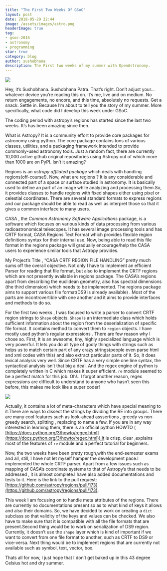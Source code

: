 ```yaml
---
title: "The First Two Weeks Of GSoC"
layout: post
date: 2018-05-29 22:44
image: /assets/images/astro.png
headerImage: true
tag:
- gsoc-2018
- astronomy
- programming
star: true
category: blog
author: sushobhana
description: The First two weeks of my summer with OpenAstronomy.
---
```


![](https://cdn-images-1.medium.com/max/1300/1*ilEYYOomG-6Xmj4SoZ2S2g.png)

Hey, it’s Sushobhana. Sushobhana Patra. That’s right. Don’t adjust your…whatever
device you’re reading this on. It’s me, live and on medium. No return
engagements, no encore, and this time, absolutely no requests. Get a snack.
Settle in. Because I’m about to tell you the story of my summer. More
specifically, what code did I develop this week under GSoC.

The coding period with astropy’s regions has started since the last two weeks.
It’s has been amazing since then.

What is Astropy? It is a community effort to provide core packages for astronomy
using python. The core package contains tons of various classes, utilities, and
a packaging framework intended to provide commonly-used astronomy tools. Just a
random fact, there are currently 10,000 active github original repositories
using Astropy out of which more than 1000 are on PyPI. Isn’t it amazing?

Regions is an *astropy affliated package* which deals with handling
regions(off-course!). Now, what are regions ? It is any considerable and
connected part of a space or surface studied in astronomy. It is basically used
to define an part of an image while analyzing and processing them.So, it
provides classes to handle regions with fixed shapes either using pixel or
celestial coordinates. There are several standard formats to express regions and
our package should be able to read as well as interpret those so that it gives a
common interface to many users.

CASA , the *Common Astronomy Software Applications* package, is a software which
focuses on various kinds of data processing from various radioastronomical
telescopes. It has several image processing tools and has CRTF format, CASA
Regions Text Format which provides flexible region definitions syntax for their
internal use. Now, being able to read this file format in the regions package
will gradually encourage/help the CASA users to experience similar tools that
Astropy provides.

My Project’s Title , “CASA CRTF REGION FILE HANDLING” pretty much sums off the
overall objective. Not only I have to implement an efficient Parser for reading
that file format, but also to implement the CRTF regions which are not presently
available in regions package. The CASA’s regions apart from describing the
euclidean geometry, also has spectral dimensions (the third dimension) which
needs to be implemented. The regions package aims to support various file
format(DS9 is already available) . Most of the parts are incontrovertible with
one another and it aims to provide interfaces and methods to do so.

For the first two weeks , I was focused to write a parser to convert CRTF region
strings to `Shape` objects. `Shape` is an intermediate class which holds
sufficient information about the region from the deserialization of specific
file format. It contains method to convert them to `region` objects. I have
mostly used python’s regular expressions . There are few reason why I chose so.
First, It is an awesome, tiny, highly specialized language which is very
powerful. It lets you do all type of godly things with strings such as helps us
to match certain part of any crazy strings(people even parse html and xml codes
with this) and also extract particular parts of it. So, it does lexical analysis
very well. Since CRTF has a very simple one line syntax, the syntactical
analysis isn’t that big a deal. And the regex engine of python is completely
written in C which makes it super efficient. `re` module seemed to be a perfect
match for this job. Oh!.. I forgot another reason, regex expressions are
difficult to understand to anyone who hasn’t seen this before, this makes me
look like a super coder!

![](https://cdn-images-1.medium.com/max/1040/1*1wpnzKE3PuhrQMzZrQXufw.jpeg)

Actually, it contains a lot of meta-characters which have special meaning to
it.There are ways to dissect the strings by dividing the RE into groups. There
are many cool features such as look-ahead asssertions , greedy vs non-greedy
search, splitting , replacing to name a few. If you are in any way interested in
learning them, there is an official python HOWTO (
[https://docs.python.org/3/howto/regex.html](https://docs.python.org/3/howto/regex.html)).It
is crisp, clear ,explains most of the features of `re` module and a perfect
tutorial for beginners.

Now, the two weeks have been pretty rough,with the end-semester exams and all,
still, I have not let myself hamper the development pace.I implemented the whole
CRTF parser. Apart from a few issues such as mapping of CASA’s coordinate
systems to that of Astropy’s that needs to be addressed , it is almost
complete.I have also added documentations and tests to it. Here is the link to
the pull request:
[https://github.com/astropy/regions/pull/173](https://github.com/astropy/regions/pull/173).

This week I am focusing on to handle meta attributes of the regions. There are
currently no documentations present so as to what kind of keys it allows and
also their domains. So, we have decided to work on creating a `dict` subclass so
that validity of the keys and values can be checked. We also have to make sure
that it is compatible with all the file formats that are present.Second thing
would be to work on serialization of DS9 region. Currently, it doesn’t use the
`shape` layer which is kind of important if we want to convert from one file
format to another, such as CRTF to DS9 or vice-versa. Next thing would be to
implement regions that are currently not available such as symbol, text, vector,
box.

Thats all for now, I just hope that I don’t get baked up in this 43 degree
Celsius hot and dry summer.
